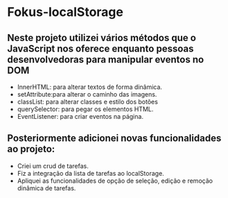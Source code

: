 # Fokus-localStorage
<h2>Neste projeto utilizei vários métodos que o JavaScript nos oferece enquanto pessoas desenvolvedoras para manipular eventos no DOM</h2>
<ul>
  <li>InnerHTML: para alterar textos de forma dinâmica.</li>
  <li>setAttribute:para alterar o caminho das imagens.</li>
  <li>classList: para alterar classes e estilo dos botões</li>
  <li>querySelector: para pegar os elementos HTML.</li>
  <li>EventListener: para criar eventos na página.</li>
</ul>
<h2>Posteriormente adicionei novas funcionalidades ao projeto:</h2>
<ul>
  <li>Criei um crud de tarefas.</li>
  <li>Fiz a integração da lista de tarefas ao localStorage.</li>
  <li>Apliquei as funcionalidades de opção de seleção, edição e remoção dinâmica de tarefas.</li>
</ul>
